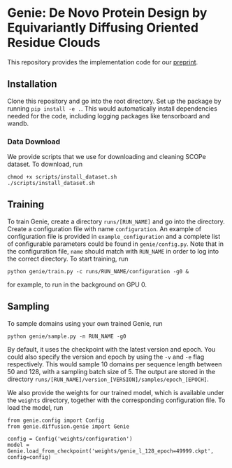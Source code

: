 # Genie: De Novo Protein Design by Equivariantly Diffusing Oriented Residue Clouds

This repository provides the implementation code for our [preprint](https://arxiv.org/abs/2301.12485).

## Installation

Clone this repository and go into the root directory. Set up the package by running `pip install -e .`. This would automatically install dependencies needed for the code, including logging packages like tensorboard and wandb.

### Data Download
We provide scripts that we use for downloading and cleaning SCOPe dataset. To download, run
```
chmod +x scripts/install_dataset.sh
./scripts/install_dataset.sh
```

## Training

To train Genie, create a directory `runs/[RUN_NAME]` and go into the directory. Create a configuration file with name `configuration`. An example of configuration file is provided in `example_configuration` and a complete list of configurable parameters could be found in `genie/config.py`. Note that in the configuration file, `name` should match with `RUN_NAME` in order to log into the correct directory. To start training, run
```
python genie/train.py -c runs/RUN_NAME/configuration -g0 &
```
for example, to run in the background on GPU 0.

## Sampling

To sample domains using your own trained Genie, run
```
python genie/sample.py -n RUN_NAME -g0
```
By default, it uses the checkpoint with the latest version and epoch. You could also specify the version and epoch by using the `-v` and `-e` flag respectively. This would sample 10 domains per sequence length between 50 and 128, with a sampling batch size of 5. The output are stored in the directory `runs/[RUN_NAME]/version_[VERSION]/samples/epoch_[EPOCH]`.

We also provide the weights for our trained model, which is available under the `weights` directory, together with the corresponding configuration file. To load the model, run
```
from genie.config import Config
from genie.diffusion.genie import Genie

config = Config('weights/configuration')
model = Genie.load_from_checkpoint('weights/genie_l_128_epoch=49999.ckpt', config=config)
```